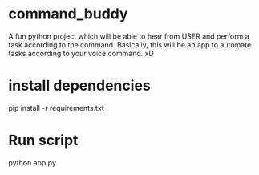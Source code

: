 # command_buddy

A fun python project which will be able to hear from USER and perform a task according to the command. Basically, this will be an app to automate tasks according to your voice command. xD

# install dependencies
pip install -r requirements.txt

# Run script
python app.py